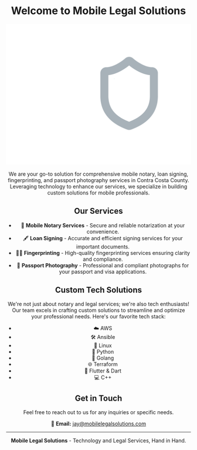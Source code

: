 <div align="center">

# Welcome to Mobile Legal Solutions

![Logo](/assets/Transparent_Logo.png)

We are your go-to solution for comprehensive mobile notary, loan signing, fingerprinting, and passport photography services in Contra Costa County. Leveraging technology to enhance our services, we specialize in building custom solutions for mobile professionals.

## Our Services

- 📜 **Mobile Notary Services** - Secure and reliable notarization at your convenience.
- 🖋 **Loan Signing** - Accurate and efficient signing services for your important documents.
- 🕵️‍♂️ **Fingerprinting** - High-quality fingerprinting services ensuring clarity and compliance.
- 📸 **Passport Photography** - Professional and compliant photographs for your passport and visa applications.

## Custom Tech Solutions

We're not just about notary and legal services; we're also tech enthusiasts! Our team excels in crafting custom solutions to streamline and optimize your professional needs. Here's our favorite tech stack:

- ☁️ AWS
- 🛠 Ansible
- 🐧 Linux
- 🐍 Python
- 🐹 Golang
- 🌐 Terraform
- 📱 Flutter & Dart
- 💻 C++


## Get in Touch

Feel free to reach out to us for any inquiries or specific needs.

📧 **Email:** [jay@mobilelegalsolutions.com](mailto:jay@mobilelegalsolutions.com)

---

**Mobile Legal Solutions** - Technology and Legal Services, Hand in Hand.

</div>
